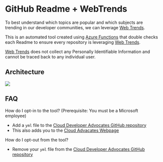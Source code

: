 # GitHub Readme + WebTrends

To best understand which topics are popular and which subjects are trending in our developer communities, we can leverage [Web Trends](https://www.webtrends.com).

This is an automated tool created using [Azure Functions](https://docs.microsoft.com/azure/azure-functions/?WT.mc_id=githubreadmewebtrends-github-bramin) that double checks each Readme to ensure every repository is leveraging [Web Trends](https://www.webtrends.com).

[Web Trends](https://www.webtrends.com) does not collect any Personally Identifiable Information and cannot be traced back to any individual user.

## Architecture

![](https://user-images.githubusercontent.com/13558917/89959435-40dc4480-dbf1-11ea-8c30-a4811fe819e9.png)

## FAQ 

How do I opt-in to the tool? (Prerequisite: You must be a Microsoft employee)
- Add a `yml` file to the [Cloud Developer Advocates GitHub repository](https://github.com/MicrosoftDocs/cloud-developer-advocates/tree/live/advocates) 
- This also adds you to the [Cloud Advacates Webpage](https://developer.microsoft.com/advocates/?WT.mc_id=githubreadmewebtrends-github-bramin)

How do I opt-out from the tool? 
- Remove your `yml` file from the [Cloud Developer Advocates GitHub repository](https://github.com/MicrosoftDocs/cloud-developer-advocates/tree/live/advocates) 
